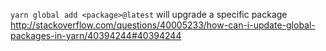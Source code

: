 `yarn global add <package>@latest` will upgrade a specific package http://stackoverflow.com/questions/40005233/how-can-i-update-global-packages-in-yarn/40394244#40394244
 
